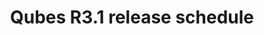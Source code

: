 ---
lang: en
layout: doc
permalink: /doc/releases/3.1/schedule/
redirect_from:
- /en/doc/releases/3.1/schedule/
redirect_to: https://doc.qubes-os.org/en/latest/developer/releases/3_1/schedule.html
ref: 17
title: Qubes R3.1 release schedule
---